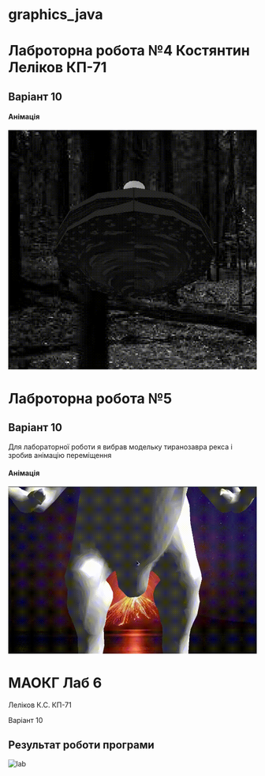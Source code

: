 # graphics_java

# Лаброторна робота №4 Костянтин Леліков КП-71

## Варіант 10


#### Анімація
![gif](Lab4/lab4.gif)

# Лаброторна робота №5

## Варіант 10

Для лабораторної роботи я вибрав модельку тиранозавра рекса і зробив анімацію переміщення


#### Анімація
![gif](Lab5/lab5.gif)


# МАОКГ Лаб 6
Леліков К.С. КП-71

Варіант 10

## Результат роботи програми

![lab](Lab6/lab6.gif)